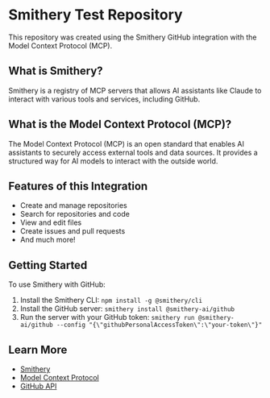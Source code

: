 # Smithery Test Repository

This repository was created using the Smithery GitHub integration with the Model Context Protocol (MCP).

## What is Smithery?

Smithery is a registry of MCP servers that allows AI assistants like Claude to interact with various tools and services, including GitHub.

## What is the Model Context Protocol (MCP)?

The Model Context Protocol (MCP) is an open standard that enables AI assistants to securely access external tools and data sources. It provides a structured way for AI models to interact with the outside world.

## Features of this Integration

- Create and manage repositories
- Search for repositories and code
- View and edit files
- Create issues and pull requests
- And much more!

## Getting Started

To use Smithery with GitHub:

1. Install the Smithery CLI: `npm install -g @smithery/cli`
2. Install the GitHub server: `smithery install @smithery-ai/github`
3. Run the server with your GitHub token: `smithery run @smithery-ai/github --config "{\"githubPersonalAccessToken\":\"your-token\"}"`

## Learn More

- [Smithery](https://smithery.ai/)
- [Model Context Protocol](https://modelcontextprotocol.io/)
- [GitHub API](https://docs.github.com/en/rest)